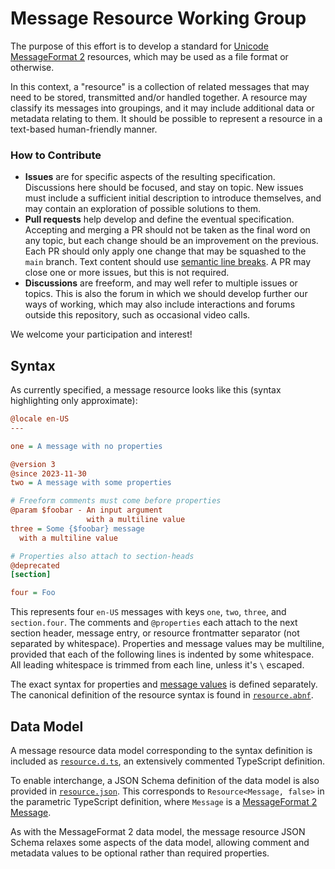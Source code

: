 # Message Resource Working Group

The purpose of this effort is to
develop a standard for [Unicode MessageFormat 2] resources,
which may be used as a file format or otherwise.

[unicode messageformat 2]: https://github.com/unicode-org/message-format-wg

In this context, a "resource" is a collection of related messages
that may need to be stored, transmitted and/or handled together.
A resource may classify its messages into groupings,
and it may include additional data or metadata relating to them.
It should be possible to represent a resource in a text-based human-friendly manner.

### How to Contribute

- **Issues** are for specific aspects of the resulting specification.
  Discussions here should be focused, and stay on topic.
  New issues must include a sufficient initial description to introduce themselves,
  and may contain an exploration of possible solutions to them.
- **Pull requests** help develop and define the eventual specification.
  Accepting and merging a PR should not be taken as the final word on any topic,
  but each change should be an improvement on the previous.
  Each PR should only apply one change that may be squashed to the `main` branch.
  Text content should use [semantic line breaks](https://sembr.org/).
  A PR may close one or more issues, but this is not required.
- **Discussions** are freeform, and may well refer to multiple issues or topics.
  This is also the forum in which we should develop further our ways of working,
  which may also include interactions and forums outside this repository,
  such as occasional video calls.

We welcome your participation and interest!

## Syntax

As currently specified, a message resource looks like this (syntax highlighting only approximate):

```ini
@locale en-US
---

one = A message with no properties

@version 3
@since 2023-11-30
two = A message with some properties

# Freeform comments must come before properties
@param $foobar - An input argument
                 with a multiline value
three = Some {$foobar} message
  with a multiline value

# Properties also attach to section-heads
@deprecated
[section]

four = Foo
```

This represents four `en-US` messages with keys `one`, `two`, `three`, and `section.four`.
The comments and `@properties` each attach to the next
section header, message entry, or resource frontmatter separator (not separated by whitespace).
Properties and message values may be multiline, provided that each of the following lines is indented by some whitespace.
All leading whitespace is trimmed from each line, unless it's `\` escaped.

The exact syntax for properties and
[message values](https://github.com/unicode-org/message-format-wg/blob/main/spec/syntax.md)
is defined separately.
The canonical definition of the resource syntax is found in [`resource.abnf`](./resource.abnf).

## Data Model

A message resource data model corresponding to the syntax definition
is included as [`resource.d.ts`](./resource.d.ts),
an extensively commented TypeScript definition.

To enable interchange, a JSON Schema definition of the data model
is also provided in [`resource.json`](./resource.json).
This corresponds to `Resource<Message, false>`
in the parametric TypeScript definition,
where `Message` is a [MessageFormat 2 Message](https://github.com/unicode-org/message-format-wg/blob/main/spec/data-model/README.md#messages).

As with the MessageFormat 2 data model,
the message resource JSON Schema relaxes some aspects of the data model,
allowing comment and metadata values to be optional rather than required properties.
